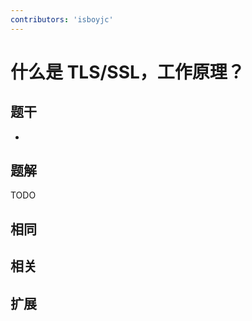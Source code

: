 ```yaml
---
contributors: 'isboyjc'
---
```


# 什么是 TLS/SSL，工作原理？


## 题干

- 



## 题解

<!-- ::: details 点我查看题解 -->

  TODO

<!-- ::: -->



## 相同


## 相关


## 扩展

